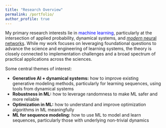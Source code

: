 ```yaml
---
title: "Research Overview"
permalink: /portfolio/
author_profile: true
---
```


My primary research interests lie in <font color="blue">machine learning</font>, particularly at the intersection of applied probability, dynamical systems, and <a href="https://arxiv.org/abs/1312.6199"><font><i>modern</i></font> neural networks</a>. While my work focuses on leveraging foundational questions to advance the science and engineering of learning systems, the theory is closely connected to implementation challenges and a broad spectrum of practical applications across the sciences. 
<br>

Some central themes of interest:<br>
- **Generative AI + dynamical systems:** how to improve existing generative modeling methods, particularly for learning sequences, using tools from dynamical systems 
- **Robustness in ML:** how to leverage randomness to make ML safer and more reliable
- **Optimization in ML:** how to understand and improve optimization algorithms in ML meaningfully 
- **ML for sequence modeling:** how to use ML to model and learn sequences, particularly those with underlying non-trivial dynamics 


<!-- Some more specific research projects are: <br>


At a high level, my research is inspired and driven by the following fundamental question: 

<font><i>Given a data set/model, a learning model and a learning algorithm, can we build a principled yet practical framework to *explore* and *exploit* the behavior of the learning model on test data, in various regimes and for various settings? </i></font>
<br>

*I also maintain a <a href="https://shoelim.github.io/DSxML/">personal journal</a> to keep track of the progress in the research areas that I am interested in.

<img src="principle.png" width="280" height="280" style="float:right">

In particular, I apply and develop ideas and tools from several areas of probability theory, stochastic analysis, statistical learning, statistical mechanics and dynamical systems to address problems concerning <font color="blue">open dynamical systems</font> arising in statistical mechanics and machine learning. <br>

Open systems are, in a broad sense, components of a larger closed system that interact with other components of the larger system. These systems abound in applications and are typically random/stochastic, nonlinear, high-dimensional and have non-trivial dynamics. Studying physical and artificial systems rigorously within an appropriate open systems framework allows us to gain valuable insights into these systems. The overarching theme of my current research revolves around using probabilistic and statistical approaches to understand <font color="blue"><i>learning of dynamical representations</i></font> and <font color="blue"><i>physics of dynamical systems</i></font>.  <br> 
{% include base_path %}


{% for post in site.portfolio %}
  {% include archive-single.html %}
{% endfor %}
 
 <i>Click on the project titles above to learn more about our work.</i> 
-->


